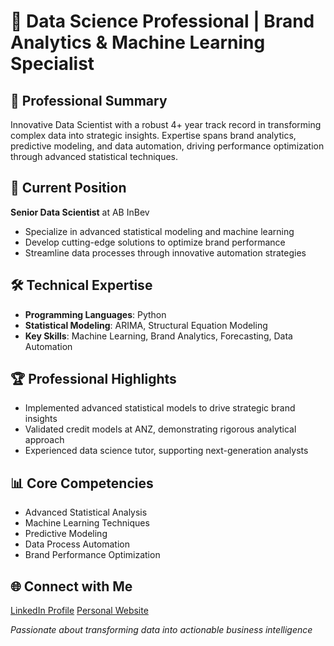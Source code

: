 # 👋 Data Science Professional | Brand Analytics & Machine Learning Specialist

## 🚀 Professional Summary
Innovative Data Scientist with a robust 4+ year track record in transforming complex data into strategic insights. Expertise spans brand analytics, predictive modeling, and data automation, driving performance optimization through advanced statistical techniques.

## 💼 Current Position
**Senior Data Scientist** at AB InBev
- Specialize in advanced statistical modeling and machine learning
- Develop cutting-edge solutions to optimize brand performance
- Streamline data processes through innovative automation strategies

## 🛠 Technical Expertise
- **Programming Languages**: Python
- **Statistical Modeling**: ARIMA, Structural Equation Modeling
- **Key Skills**: Machine Learning, Brand Analytics, Forecasting, Data Automation

## 🏆 Professional Highlights
- Implemented advanced statistical models to drive strategic brand insights
- Validated credit models at ANZ, demonstrating rigorous analytical approach
- Experienced data science tutor, supporting next-generation analysts

## 📊 Core Competencies
- Advanced Statistical Analysis
- Machine Learning Techniques
- Predictive Modeling
- Data Process Automation
- Brand Performance Optimization

## 🌐 Connect with Me
[LinkedIn Profile](your-linkedin-url)
[Personal Website](your-website-url)

*Passionate about transforming data into actionable business intelligence*
